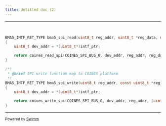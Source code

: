 ```yaml
---
title: Untitled doc (2)
---
```

<SwmSnippet path="/examples/common/common.c" line="68">

---

&nbsp;

```c
BMA5_INTF_RET_TYPE bma5_spi_read(uint8_t reg_addr, uint8_t *reg_data, uint32_t len, void *intf_ptr)
{
    uint8_t dev_addr = *(uint8_t*)intf_ptr;

    return coines_read_spi(COINES_SPI_BUS_0, dev_addr, reg_addr, reg_data, (uint16_t)len);
}

/*!
 * @brief SPI write function map to COINES platform
 */
BMA5_INTF_RET_TYPE bma5_spi_write(uint8_t reg_addr, const uint8_t *reg_data, uint32_t len, void *intf_ptr)
{
    uint8_t dev_addr = *(uint8_t*)intf_ptr;

    return coines_write_spi(COINES_SPI_BUS_0, dev_addr, reg_addr, (uint8_t *)reg_data, (uint16_t)len);
}
```

---

</SwmSnippet>

<SwmMeta version="3.0.0" repo-id="Z2l0aHViJTNBJTNBQk1BNTMwX1NlbnNvckFQSSUzQSUzQVNoYW50YW51TWFuZHBlLUJvc2No" repo-name="BMA530_SensorAPI"><sup>Powered by [Swimm](https://app.swimm.io/)</sup></SwmMeta>
